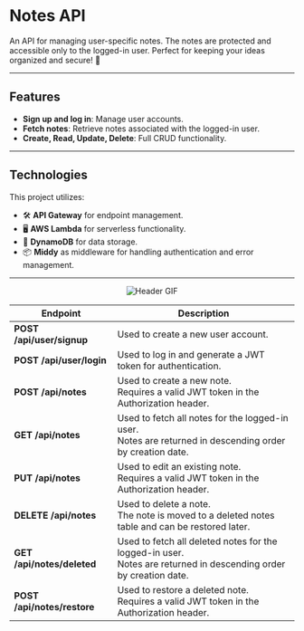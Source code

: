 # Notes API

An API for managing user-specific notes. The notes are protected and accessible only to the logged-in user. Perfect for keeping your ideas organized and secure! 🚀

---

## Features

- **Sign up and log in**: Manage user accounts.
- **Fetch notes**: Retrieve notes associated with the logged-in user.
- **Create, Read, Update, Delete**: Full CRUD functionality.

---

## Technologies

This project utilizes:
- 🛠 **API Gateway** for endpoint management.
- 🖥 **AWS Lambda** for serverless functionality.
- 💾 **DynamoDB** for data storage.
- 📦 **Middy** as middleware for handling authentication and error management.

---

<p align="center">
  <img src="https://media0.giphy.com/media/v1.Y2lkPTc5MGI3NjExdXJrdXd4bWZjbzkyYnBzaTkwM204NWJxZm1leDk4OWNvZndwcG8ybiZlcD12MV9pbnRlcm5hbF9naWZfYnlfaWQmY3Q9cw/W4aEQJikcHHDDVeFL7/giphy.gif" alt="Header GIF">
</p>

| Endpoint                 | Description                                                                                               |
|--------------------------|-----------------------------------------------------------------------------------------------------------|
| **POST /api/user/signup** | Used to create a new user account.                                                                       |
| **POST /api/user/login**  | Used to log in and generate a JWT token for authentication.                                              |
| **POST /api/notes**       | Used to create a new note. <br>Requires a valid JWT token in the Authorization header.                       |
| **GET /api/notes**        | Used to fetch all notes for the logged-in user. <br>Notes are returned in descending order by creation date. |
| **PUT /api/notes**        | Used to edit an existing note. <br>Requires a valid JWT token in the Authorization header.                   |
| **DELETE /api/notes**     | Used to delete a note. <br>The note is moved to a deleted notes table and can be restored later.             |
| **GET /api/notes/deleted**| Used to fetch all deleted notes for the logged-in user. <br>Notes are returned in descending order by creation date. |
| **POST /api/notes/restore** | Used to restore a deleted note. <br>Requires a valid JWT token in the Authorization header.                |
